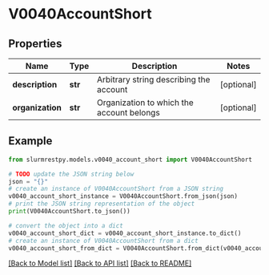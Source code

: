 # V0040AccountShort


## Properties

Name | Type | Description | Notes
------------ | ------------- | ------------- | -------------
**description** | **str** | Arbitrary string describing the account | [optional]
**organization** | **str** | Organization to which the account belongs | [optional]

## Example

```python
from slurmrestpy.models.v0040_account_short import V0040AccountShort

# TODO update the JSON string below
json = "{}"
# create an instance of V0040AccountShort from a JSON string
v0040_account_short_instance = V0040AccountShort.from_json(json)
# print the JSON string representation of the object
print(V0040AccountShort.to_json())

# convert the object into a dict
v0040_account_short_dict = v0040_account_short_instance.to_dict()
# create an instance of V0040AccountShort from a dict
v0040_account_short_from_dict = V0040AccountShort.from_dict(v0040_account_short_dict)
```
[[Back to Model list]](../README.md#documentation-for-models) [[Back to API list]](../README.md#documentation-for-api-endpoints) [[Back to README]](../README.md)


